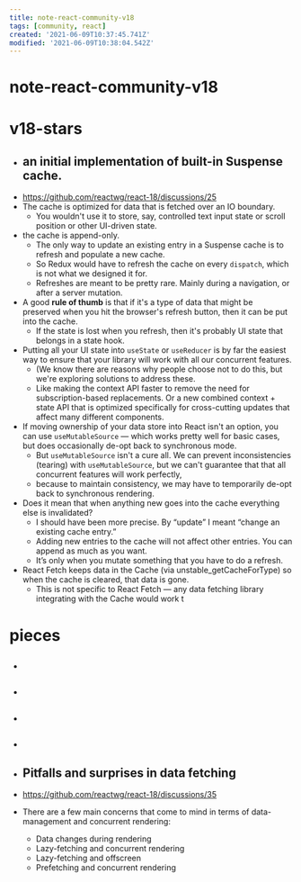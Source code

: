 ```yaml
---
title: note-react-community-v18
tags: [community, react]
created: '2021-06-09T10:37:45.741Z'
modified: '2021-06-09T10:38:04.542Z'
---
```


# note-react-community-v18

# v18-stars
- ## an initial implementation of built-in Suspense cache.
- https://github.com/reactwg/react-18/discussions/25
- The cache is optimized for data that is fetched over an IO boundary. 
  - You wouldn't use it to store, say, controlled text input state or scroll position or other UI-driven state.
- the cache is append-only. 
  - The only way to update an existing entry in a Suspense cache is to refresh and populate a new cache. 
  - So Redux would have to refresh the cache on every `dispatch`, which is not what we designed it for.
  - Refreshes are meant to be pretty rare. Mainly during a navigation, or after a server mutation.
- A good **rule of thumb** is that if it's a type of data that might be preserved when you hit the browser's refresh button, then it can be put into the cache.
  - If the state is lost when you refresh, then it's probably UI state that belongs in a state hook.
- Putting all your UI state into `useState` or `useReducer` is by far the easiest way to ensure that your library will work with all our concurrent features. 
  - (We know there are reasons why people choose not to do this, but we're exploring solutions to address these. 
  - Like making the context API faster to remove the need for subscription-based replacements. Or a new combined context + state API that is optimized specifically for cross-cutting updates that affect many different components.
- If moving ownership of your data store into React isn't an option, you can use `useMutableSource` — which works pretty well for basic cases, but does occasionally de-opt back to synchronous mode. 
  - But `useMutableSource` isn't a cure all. We can prevent inconsistencies (tearing) with `useMutableSource`, but we can't guarantee that that all concurrent features will work perfectly, 
  - because to maintain consistency, we may have to temporarily de-opt back to synchronous rendering.
- Does it mean that when anything new goes into the cache everything else is invalidated?
  - I should have been more precise. By “update” I meant “change an existing cache entry.”
  - Adding new entries to the cache will not affect other entries. You can append as much as you want.
  - It’s only when you mutate something that you have to do a refresh.
- React Fetch keeps data in the Cache (via unstable_getCacheForType) so when the cache is cleared, that data is gone. 
  - This is not specific to React Fetch — any data fetching library integrating with the Cache would work t
# pieces
- ## 

- ## 

- ## 

- ## 

- ## Pitfalls and surprises in data fetching
- https://github.com/reactwg/react-18/discussions/35
- There are a few main concerns that come to mind in terms of data-management and concurrent rendering:
  - Data changes during rendering
  - Lazy-fetching and concurrent rendering
  - Lazy-fetching and offscreen
  - Prefetching and concurrent rendering
